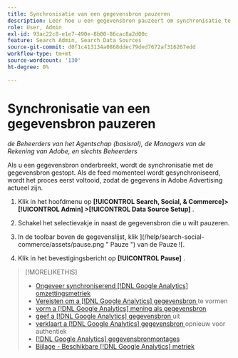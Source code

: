 ```yaml
---
title: Synchronisatie van een gegevensbron pauzeren
description: Leer hoe u een gegevensbron pauzeert om synchronisatie te stoppen.
role: User, Admin
exl-id: 93ac22c8-e1e7-490e-8b00-86cac8a2d00c
feature: Search Admin, Search Data Sources
source-git-commit: d0f1c413134a0868ddec79ded7672af316267edd
workflow-type: tm+mt
source-wordcount: '130'
ht-degree: 0%

---
```


# Synchronisatie van een gegevensbron pauzeren

*de Beheerders van het Agentschap (basisrol), de Managers van de Rekening van Adobe, en slechts Beheerders*

Als u een gegevensbron onderbreekt, wordt de synchronisatie met de gegevensbron gestopt. Als de feed momenteel wordt gesynchroniseerd, wordt het proces eerst voltooid, zodat de gegevens in Adobe Advertising actueel zijn.

1. Klik in het hoofdmenu op **[!UICONTROL Search, Social, & Commerce]> [!UICONTROL Admin] >[!UICONTROL Data Source Setup]** .

1. Schakel het selectievakje in naast de gegevensbron die u wilt pauzeren.

1. In de toolbar boven de gegevenslijst, klik ](/help/search-social-commerce/assets/pause.png " Pauze ") van de Pauze ![.

1. Klik in het bevestigingsbericht op **[!UICONTROL Pause]** .

>[!MORELIKETHIS]
>
>* [ Ongeveer synchroniserend  [!DNL Google Analytics]  omzettingsmetriek ](data-source-about.md)
>* [ Vereisten om a  [!DNL Google Analytics]  gegevensbron ](data-source-prerequisites.md) te vormen
>* [ vorm a  [!DNL Google Analytics]  mening als gegevensbron ](data-source-configure.md)
>* [ geef a  [!DNL Google Analytics]  gegevensbron ](data-source-edit.md) uit
>* [ verklaart a  [!DNL Google Analytics]  gegevensbron ](data-source-reauthenticate.md) opnieuw voor authentiek
>* [[!DNL Google Analytics]  gegevensbronmontages ](data-source-settings.md)
>* [ Bijlage - Beschikbare  [!DNL Google Analytics]  metriek ](data-source-ga-metrics.md)
